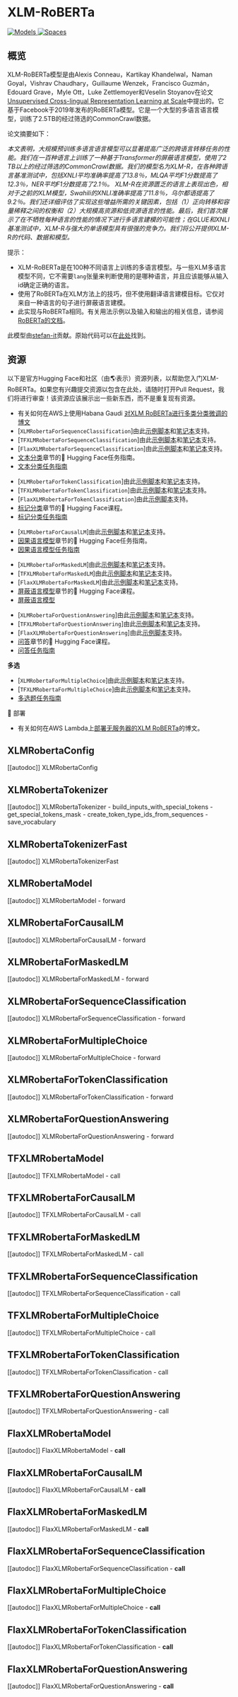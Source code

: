 <!--版权所有2020年HuggingFace团队。保留所有权利。

根据Apache许可证2.0版（"许可证"）授权;除非符合许可证规定否则禁止使用本文件。

您可以在以下位置获取许可证的副本

http://www.apache.org/licenses/LICENSE-2.0

除非适用法律要求或书面同意，依据许可证分发的软件是基于"按原样" BASIS，不提供任何形式的担保或条件，明示或暗示。
有关许可证下的特定语言的明示或暗示的任何形式担保和条件，请参阅许可证。

⚠️ 注意，此文件采用Markdown格式，但包含我们doc-builder（类似于MDX）的特定语法，可能无法在Markdown阅读器中正常呈现。

-->

# XLM-RoBERTa

<div class="flex flex-wrap space-x-1">
<a href="https://huggingface.co/models?filter=xlm-roberta">
<img alt="Models" src="https://img.shields.io/badge/All_model_pages-xlm--roberta-blueviolet">
</a>
<a href="https://huggingface.co/spaces/docs-demos/xlm-roberta-base">
<img alt="Spaces" src="https://img.shields.io/badge/%F0%9F%A4%97%20Hugging%20Face-Spaces-blue">
</a>
</div>

## 概览

XLM-RoBERTa模型是由Alexis Conneau，Kartikay Khandelwal，Naman Goyal，Vishrav Chaudhary，Guillaume
Wenzek，Francisco Guzmán，Edouard Grave，Myle Ott，Luke Zettlemoyer和Veselin Stoyanov在论文[Unsupervised Cross-lingual Representation Learning at Scale](https://arxiv.org/abs/1911.02116)中提出的。它基于Facebook于2019年发布的RoBERTa模型。它是一个大型的多语言语言模型，训练了2.5TB的经过筛选的CommonCrawl数据。

论文摘要如下：

*本文表明，大规模预训练多语言语言模型可以显著提高广泛的跨语言转移任务的性能。我们在一百种语言上训练了一种基于Transformer的屏蔽语言模型，使用了2 TB以上的经过筛选的CommonCrawl数据。我们的模型名为XLM-R，在各种跨语言基准测试中，包括XNLI平均准确率提高了13.8％，MLQA平均F1分数提高了12.3％，NER平均F1分数提高了2.1％。 XLM-R在资源匮乏的语言上表现出色，相对于之前的XLM模型，Swahili的XNLI准确率提高了11.8％，乌尔都语提高了9.2％。我们还详细评估了实现这些增益所需的关键因素，包括（1）正向转移和容量稀释之间的权衡和（2）大规模高资源和低资源语言的性能。最后，我们首次展示了在不牺牲每种语言的性能的情况下进行多语言建模的可能性；在GLUE和XNLI基准测试中，XLM-R与强大的单语模型具有很强的竞争力。我们将公开提供XLM-R的代码、数据和模型。*

提示：

- XLM-RoBERTa是在100种不同语言上训练的多语言模型。与一些XLM多语言模型不同，它不需要`lang`张量来判断使用的是哪种语言，并且应该能够从输入id确定正确的语言。
- 使用了RoBERTa在XLM方法上的技巧，但不使用翻译语言建模目标。它仅对来自一种语言的句子进行屏蔽语言建模。
- 此实现与RoBERTa相同。有关用法示例以及输入和输出的相关信息，请参阅[RoBERTa的文档](roberta)。

此模型由[stefan-it](https://huggingface.co/stefan-it)贡献。原始代码可以在[此处](https://github.com/pytorch/fairseq/tree/master/examples/xlmr)找到。

## 资源

以下是官方Hugging Face和社区（由🌎表示）资源列表，以帮助您入门XLM-RoBERTa。如果您有兴趣提交资源以包含在此处，请随时打开Pull Request，我们将进行审查！该资源应该展示出一些新东西，而不是重复现有资源。

<PipelineTag pipeline="text-classification"/>

- 有关如何在AWS上使用Habana Gaudi [对XLM RoBERTa进行多类分类微调的博文](https://www.philschmid.de/habana-distributed-training)
- [`XLMRobertaForSequenceClassification`]由此[示例脚本](https://github.com/huggingface/transformers/tree/main/examples/pytorch/text-classification)和[笔记本](https://colab.research.google.com/github/huggingface/notebooks/blob/main/examples/text_classification.ipynb)支持。
- [`TFXLMRobertaForSequenceClassification`]由此[示例脚本](https://github.com/huggingface/transformers/tree/main/examples/tensorflow/text-classification)和[笔记本](https://colab.research.google.com/github/huggingface/notebooks/blob/main/examples/text_classification-tf.ipynb)支持。
- [`FlaxXLMRobertaForSequenceClassification`]由此[示例脚本](https://github.com/huggingface/transformers/tree/main/examples/flax/text-classification)和[笔记本](https://colab.research.google.com/github/huggingface/notebooks/blob/main/examples/text_classification_flax.ipynb)支持。
- [文本分类](https://huggingface.co/docs/transformers/tasks/sequence_classification)章节的🤗 Hugging Face任务指南。
- [文本分类任务指南](../tasks/sequence_classification)

<PipelineTag pipeline="token-classification"/>

- [`XLMRobertaForTokenClassification`]由此[示例脚本](https://github.com/huggingface/transformers/tree/main/examples/pytorch/token-classification)和[笔记本](https://colab.research.google.com/github/huggingface/notebooks/blob/main/examples/token_classification.ipynb)支持。
- [`TFXLMRobertaForTokenClassification`]由此[示例脚本](https://github.com/huggingface/transformers/tree/main/examples/tensorflow/token-classification)和[笔记本](https://colab.research.google.com/github/huggingface/notebooks/blob/main/examples/token_classification-tf.ipynb)支持。
- [`FlaxXLMRobertaForTokenClassification`]由此[示例脚本](https://github.com/huggingface/transformers/tree/main/examples/flax/token-classification)支持。
- [标记分类](https://huggingface.co/course/chapter7/2?fw=pt)章节的🤗 Hugging Face课程。
- [标记分类任务指南](../tasks/token_classification)

<PipelineTag pipeline="text-generation"/>

- [`XLMRobertaForCausalLM`]由此[示例脚本](https://github.com/huggingface/transformers/tree/main/examples/pytorch/language-modeling)和[笔记本](https://colab.research.google.com/github/huggingface/notebooks/blob/main/examples/language_modeling.ipynb)支持。
- [因果语言模型](https://huggingface.co/docs/transformers/tasks/language_modeling)章节的🤗 Hugging Face任务指南。
- [因果语言模型任务指南](../tasks/language_modeling)

<PipelineTag pipeline="fill-mask"/>

- [`XLMRobertaForMaskedLM`]由此[示例脚本](https://github.com/huggingface/transformers/tree/main/examples/pytorch/language-modeling#robertabertdistilbert-and-masked-language-modeling)和[笔记本](https://colab.research.google.com/github/huggingface/notebooks/blob/main/examples/language_modeling.ipynb)支持。
- [`TFXLMRobertaForMaskedLM`]由此[示例脚本](https://github.com/huggingface/transformers/tree/main/examples/tensorflow/language-modeling#run_mlmpy)和[笔记本](https://colab.research.google.com/github/huggingface/notebooks/blob/main/examples/language_modeling-tf.ipynb)支持。
- [`FlaxXLMRobertaForMaskedLM`]由此[示例脚本](https://github.com/huggingface/transformers/tree/main/examples/flax/language-modeling#masked-language-modeling)和[笔记本](https://colab.research.google.com/github/huggingface/notebooks/blob/main/examples/masked_language_modeling_flax.ipynb)支持。
- [屏蔽语言模型](https://huggingface.co/course/chapter7/3?fw=pt)章节的🤗 Hugging Face课程。
- [屏蔽语言模型](../tasks/masked_language_modeling)

<PipelineTag pipeline="question-answering"/>

- [`XLMRobertaForQuestionAnswering`]由此[示例脚本](https://github.com/huggingface/transformers/tree/main/examples/pytorch/question-answering)和[笔记本](https://colab.research.google.com/github/huggingface/notebooks/blob/main/examples/question_answering.ipynb)支持。
- [`TFXLMRobertaForQuestionAnswering`]由此[示例脚本](https://github.com/huggingface/transformers/tree/main/examples/tensorflow/question-answering)和[笔记本](https://colab.research.google.com/github/huggingface/notebooks/blob/main/examples/question_answering-tf.ipynb)支持。
- [`FlaxXLMRobertaForQuestionAnswering`]由此[示例脚本](https://github.com/huggingface/transformers/tree/main/examples/flax/question-answering)支持。
- [问答](https://huggingface.co/course/chapter7/7?fw=pt)章节的🤗 Hugging Face课程。
- [问答任务指南](../tasks/question_answering)

**多选**

- [`XLMRobertaForMultipleChoice`]由此[示例脚本](https://github.com/huggingface/transformers/tree/main/examples/pytorch/multiple-choice)和[笔记本](https://colab.research.google.com/github/huggingface/notebooks/blob/main/examples/multiple_choice.ipynb)支持。
- [`TFXLMRobertaForMultipleChoice`]由此[示例脚本](https://github.com/huggingface/transformers/tree/main/examples/tensorflow/multiple-choice)和[笔记本](https://colab.research.google.com/github/huggingface/notebooks/blob/main/examples/multiple_choice-tf.ipynb)支持。
- [多选题任务指南](../tasks/multiple_choice)

🚀 部署

- 有关如何在AWS Lambda上[部署无服务器的XLM RoBERTa](https://www.philschmid.de/multilingual-serverless-xlm-roberta-with-huggingface)的博文。

## XLMRobertaConfig

[[autodoc]] XLMRobertaConfig

## XLMRobertaTokenizer

[[autodoc]] XLMRobertaTokenizer
    - build_inputs_with_special_tokens
    - get_special_tokens_mask
    - create_token_type_ids_from_sequences
    - save_vocabulary

## XLMRobertaTokenizerFast

[[autodoc]] XLMRobertaTokenizerFast

## XLMRobertaModel

[[autodoc]] XLMRobertaModel
    - forward

## XLMRobertaForCausalLM

[[autodoc]] XLMRobertaForCausalLM
    - forward

## XLMRobertaForMaskedLM

[[autodoc]] XLMRobertaForMaskedLM
    - forward

## XLMRobertaForSequenceClassification

[[autodoc]] XLMRobertaForSequenceClassification
    - forward

## XLMRobertaForMultipleChoice

[[autodoc]] XLMRobertaForMultipleChoice
    - forward

## XLMRobertaForTokenClassification

[[autodoc]] XLMRobertaForTokenClassification
    - forward

## XLMRobertaForQuestionAnswering

[[autodoc]] XLMRobertaForQuestionAnswering
    - forward

## TFXLMRobertaModel

[[autodoc]] TFXLMRobertaModel
    - call

## TFXLMRobertaForCausalLM

[[autodoc]] TFXLMRobertaForCausalLM
    - call

## TFXLMRobertaForMaskedLM

[[autodoc]] TFXLMRobertaForMaskedLM
    - call

## TFXLMRobertaForSequenceClassification

[[autodoc]] TFXLMRobertaForSequenceClassification
    - call

## TFXLMRobertaForMultipleChoice

[[autodoc]] TFXLMRobertaForMultipleChoice
    - call

## TFXLMRobertaForTokenClassification

[[autodoc]] TFXLMRobertaForTokenClassification
    - call

## TFXLMRobertaForQuestionAnswering

[[autodoc]] TFXLMRobertaForQuestionAnswering
    - call

## FlaxXLMRobertaModel

[[autodoc]] FlaxXLMRobertaModel
    - __call__

## FlaxXLMRobertaForCausalLM

[[autodoc]] FlaxXLMRobertaForCausalLM
    - __call__

## FlaxXLMRobertaForMaskedLM

[[autodoc]] FlaxXLMRobertaForMaskedLM
    - __call__

## FlaxXLMRobertaForSequenceClassification

[[autodoc]] FlaxXLMRobertaForSequenceClassification
    - __call__

## FlaxXLMRobertaForMultipleChoice

[[autodoc]] FlaxXLMRobertaForMultipleChoice
    - __call__

## FlaxXLMRobertaForTokenClassification

[[autodoc]] FlaxXLMRobertaForTokenClassification
    - __call__

## FlaxXLMRobertaForQuestionAnswering

[[autodoc]] FlaxXLMRobertaForQuestionAnswering
    - __call__
